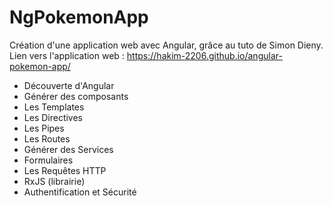 # NgPokemonApp

Création d'une application web avec Angular, grâce au tuto de Simon Dieny.
Lien vers l'application web :  https://hakim-2206.github.io/angular-pokemon-app/

- Découverte d'Angular
- Générer des composants 
- Les Templates
- Les Directives 
- Les Pipes
- Les Routes
- Générer des Services 
- Formulaires
- Les Requêtes HTTP
- RxJS (librairie)
- Authentification et Sécurité
  
